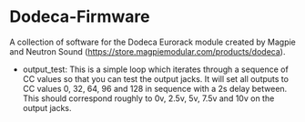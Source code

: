 # Dodeca-Firmware

A collection of software for the Dodeca Eurorack module created by Magpie and Neutron Sound (https://store.magpiemodular.com/products/dodeca).

* output_test: This is a simple loop which iterates through a sequence of CC values so that you can test the output jacks.  It will set all outputs to CC values 0, 32, 64, 96 and 128 in sequence with a 2s delay between.  This should correspond roughly to 0v, 2.5v, 5v, 7.5v and 10v on the output jacks.
